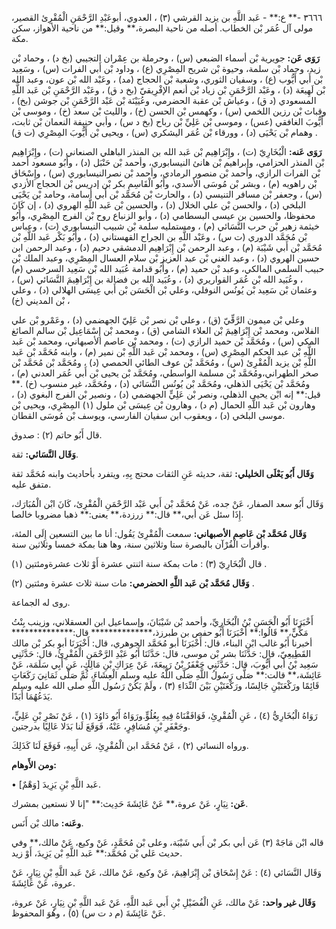 ٣٦٦٦ -** ع:** - عَبد اللَّهِ بن يزيد القرشي (٣) ، العدوي، أبوعَبْدِ الرَّحْمَنِ الْمُقْرِئ القصير، مولى آل عُمَر بْن الخطاب. أصله من ناحية البصرة،** وقيل:** من ناحية الأهواز، سكن مكة.

**رَوَى عَن:** جويرية بْن أسماء الضبعي (س) ، وحرملة بن عِمْران التجيبي (بخ د) ، وحماد بْن زيد، وحماد بْن سلمة، وحيوة بْن شريح المِصْرِي (ع) ، وداود بْن أَبي الفرات (س) ، وسَعِيد بْن أَبي أَيُّوب (ع) ، وسفيان الثوري، وشعبة بْن الحجاج (مد) ، وعَبْد الله بْن عون، وعبد الله بْن لَهِيعَة (د) ، وعَبْد الرَّحْمَنِ بْن زياد بْن أنعم الإفْرِيقيّ (بخ د ق) ، وعَبْد الرَّحْمَنِ بْن عَبد اللَّهِ المسعودي (د ق) ، وعياش بْن عقبة الحضرمي، وعُيَيْنَة بْن عَبْد الرَّحْمَنِ بْن جوشن (بخ) ، وقباث بْن رزين اللخمي (س) ، وكهمس بْن الحسن (خ) ، والليث بْن سعد (خ) ، وموسى بْن أَيُّوبَ الغافقي (عس) ، وموسى بْن عَلِيِّ بْن رباح (بخ د س) ، وأبي حنيفة النعمان بْن ثابت، وهمام بْن يَحْيَى (د) ، وورقاء بْن عُمَر اليشكري (س) ، ويحيى بْن أَيُّوبَ المِصْرِي (ت ق) .

**رَوَى عَنه:** الْبُخَارِيّ (ت) ، وإِبْرَاهِيم بْن عَبد الله بن المنذر الباهلي الصنعاني (ت) ، وإِبْرَاهِيم بْن المنذر الحزامي، وإبراهيم بْن هانئ النيسابوري، وأحمد بْن حَنْبَل (د) ، وأَبُو مسعود أحمد بْن الفرات الرازي، وأحمد بْن منصور الرمادي، وأحمد بْن نصرالنيسابوري (س) ، وإِسْحَاق بْن راهويه (م) ، وبشر بْن مُوسَى الأسدي، وأَبُو الْقَاسِمِ بكر بْن إدريس بْن الحجاج الأزدي (س) ، وجعفر بْن مسافر التنيسي (د) ، والحارث بْن مُحَمَّد بْن أَبي أسامة، وحامد بْن يَحْيَى البلخي (د) ، والحسن بْن علي الخلال (د) ، والحسين بْن عَبد اللَّهِ الهروي (د) ، إن كَانَ محفوظا، والحسين بن عيسى البسطامي (د) ، وأبو الزنباع روح بْن الفرج المِصْرِي، وأَبُو خيثمة زهير بْن حرب النَّسَائي (م) ، ومستمليه سلمة بْن شبيب النيسابوري (ت) ، وعباس بْن مُحَمَّد الدوري (ت س) ، وعَبْد اللَّهِ بن الجراح القهستاني (د) ، وأَبُو بَكْر عَبد اللَّهِ بْن مُحَمَّد بْن أَبي شَيْبَة (م) ، وعبد الرحمن بْن إِبْرَاهِيم الدمشقي دحيم (د) ، وعبد الرحمن ابن حسين الهروي (د) ، وعبد الغني بْن عبد العزيز بْن سلام العسال المِصْرِي، وعبد الملك بْن حبيب السلمي المالكي، وعبد بْن حميد (م) ، وأَبُو قدامة عُبَيد الله بْن سَعِيد السرخسي (م) ، وعُبَيد الله بْن عُمَر القواريري (د) ، وعُبَيد الله بن فضالة بن إِبْرَاهِيمَ النَّسَائي (س) ، وعثمان بْن سَعِيد بْن يُونُس النوفلي، وعلي بْن الْحَسَن بْن أَبي عِيسَى الهلالي (د) ، وعلي بْن المديني (خ) ،

وعلي بْن ميمون الرَّقِّيّ (ق) ، وعلي بْن نصر بْن عَلِيّ الجهضمي (د) ، وعَمْرو بْن علي الفلاس، ومحمد بْن إِبْرَاهِيمَ بْن العلاء الشامي (ق) ، ومحمد بْن إِسْمَاعِيل بْن سالم الصائغ المكي (س) ، ومُحَمَّد بْن حميد الرازي (ت) ، ومحمد بْن عاصم الأصبهاني، ومحمد بْن عَبد اللَّهِ بْن عبد الحكم المِصْرِي (س) ، ومحمد بْن عَبد اللَّهِ بْن نمير (م) ، وابنه مُحَمَّد بْن عَبد اللَّهِ بْن يزيد الْمُقْرِئ (س) ، ومُحَمَّد بْن عوف الطائي الحمصي (د) ، ومُحَمَّد بْن مُحَمَّد بْن صخر الطهراني،ومُحَمَّد بْن مسلمة الواسطي، ومُحَمَّد بْن يحيى بْن أَبي عُمَر العدني (م) ، ومُحَمَّد بْن يَحْيَى الذهلي، ومُحَمَّد بْن يُونُس النَّسَائي (د) ، ومُحَمَّد، غير منسوب (خ) .** قيل:** إنه ابْن يحيى الذهلي، ونصر بْن عَلِيٍّ الجهضمي (د) ، ونصير بْن الفرج البغوي (د) ، وهارون بْن عَبد اللَّهِ الحمال (م د) ، وهارون بْن عِيسَى بْن ملول (١) المِصْرِي، ويحيى بْن موسى البلخي (د) ، ويعقوب ابن سفيان الفارسي، ويوسف بْن مُوسَى القطان.

قال أَبُو حاتم (٢) : صدوق.

**وَقَال النَّسَائي:** ثقة.

**وَقَال أَبُو يَعْلَى الخليلي:** ثقة، حديثه عَنِ الثقات محتج بِهِ، ويتفرد بأحاديث وابنه مُحَمَّد ثقة متفق عليه.

وَقَال أَبُو سعد الصفار، عَنْ جده، عَنْ مُحَمَّد بْن أَبي عَبْد الرَّحْمَنِ الْمُقْرِئ، كَانَ ابْن الْمُبَارَك، إِذَا سئل عَن أبي،** قال:** زرزدة،** يعنى:** ذهبا مضروبا خالصا.

**وَقَال مُحَمَّد بْن عَاصِم الأصبهاني:** سمعت الْمُقْرِئ يَقُول: أنا ما بين التسعين إِلَى المئة، وأقرأت الْقُرْآن بالبصرة ستا وثلاثين سنة، وها هنا بمكة خمسا وثلاثين سنة.

قال الْبُخَارِيّ (٣) : مات بمكة سنة اثنتي عشرة أَوْ ثلاث عشرةومئتين (١) .

**وَقَال مُحَمَّد بْن عَبد اللَّهِ الحضرمي:** مات سنة ثلاث عشرة ومئتين (٢) .

روى له الجماعة.

أَخْبَرَنَا أَبُو الْحَسَنِ بْنُ الْبُخَارِيِّ، وأحمد بْن شَيْبَانَ، وإسماعيل ابن العسقلاني، وزينب بِنْتُ مَكِّيٍّ،** قَالُوا:** أَخْبَرَنَا أَبُو حفص بن طبرزذ،************** قال:************** أخبرنا أَبُو غالب ابْن البناء، قال: أَخْبَرَنَا أبو مُحَمَّد الجوهري، قال: أَخْبَرَنَا أبو بكر بْن مالك القَطِيعِيّ، قال: حَدَّثَنَا بشر بْن موسى، قال: حَدَّثَنَا أَبُو عَبْدِ الرَّحْمَنِ الْمُقْرِئُ، قال: حَدَّثَنِي سَعِيد بْنُ أَبي أَيُّوبَ، قال: حَدَّثَنِي جَعْفَرُ بْنُ رَبِيعَةَ، عَنْ عِرَاكِ بْنِ مَالِكٍ، عَن أَبِي سَلَمَة، عَنْ عَائِشَة،** قالت:** صَلَّى رَسُولُ اللَّهِ صَلَّى اللَّهُ عليه وسلم الْعِشَاءَ، ثُمَّ صَلَّى ثَمَانِيَ رَكَعَاتٍ قَائِمًا ورَكْعَتَيْنِ جَالِسًا، ورَكْعَتَيْنِ بَيْنَ النِّدَاءِ (٣) ، ولَمْ يَكُنْ رَسُول اللَّهِ صلى الله عليه وسلم يَدَعُهُمَا أَبَدًا.

رَوَاهُ الْبُخَارِيُّ (٤) ، عَنِ الْمُقْرِئِ، فَوَافَقْنَاهُ فِيهِ بِعُلُوٍّ.ورَوَاهُ أَبُو دَاوُدَ (١) ، عَنْ نَصْرِ بْنِ عَلِيٍّ، وجَعْفَرِ بْنِ مُسَافِرٍ، عَنْهُ، فَوَقَعَ لَنا بَدَلا عَالِيًا بدرجتين.

ورواه النسائي (٢) ، عَنْ مُحَمَّد ابن الْمُقْرِئِ، عَن أَبِيهِ، فَوَقَعَ لَنَا كَذَلِكَ.

**ومن الأَوهام:**

• [وَهْمٌ] عَبد اللَّهِ بْنِ يَزِيدَ.

**عَن:** نِيَارٍ، عَنْ عروة،** عَنْ عَائِشَةَ حَدِيث:** "إنا لا نستعين بمشرك.

**وعَنه:** مالك بْن أَنَس.

قاله ابْن مَاجَهْ (٣) عَن أبي بكر بْن أَبي شَيْبَة، وعلى بْن مُحَمَّدٍ، عَنْ وكيع، عَنْ مالك،** وفي حديث عَلي بْن مُحَمَّد:** عَبد اللَّهِ بْن يَزِيدَ، أَوْ زيد.

وَقَال النَّسَائي (٤) : عَنْ إِسْحَاق بْن إِبْرَاهِيمَ، عَنْ وكيع، عَنْ مالك، عَنْ عَبد اللَّهِ بْنِ نِيَارٍ، عَنْ عروة، عَنْ عَائِشَةَ.

**وَقَال غير واحد:** عَنْ مالك، عَنِ الْفُضَيْلِ بْنِ أَبي عَبد اللَّهِ، عَنْ عَبد اللَّهِ بْنِ نِيَارٍ، عَنْ عروة، عَنْ عَائِشَةَ (م د ت س) (٥) ، وهُوَ المحفوظ.